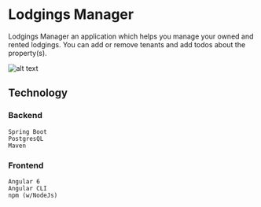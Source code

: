 # Lodgings Manager
Lodgings Manager an application which helps you manage your owned and rented lodgings. 
You can add or remove tenants and add todos about the property(s).

![alt text](http://www.kepfeltoltes.eu/images/2019/03/708screencapture_localhos.png)

## Technology

### Backend
```
Spring Boot
PostgresQL
Maven
```
### Frontend
```
Angular 6
Angular CLI
npm (w/NodeJs)
```
